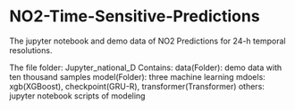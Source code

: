 # NO2-Time-Sensitive-Predictions

The jupyter notebook and demo data of NO2 Predictions for 24-h temporal resolutions.

The file folder: Jupyter_national_D
    Contains: 
        data(Folder): demo data with ten thousand samples
        model(Folder): three machine learning mdoels: xgb(XGBoost), checkpoint(GRU-R), transformer(Transformer)
        others: jupyter notebook scripts of modeling
